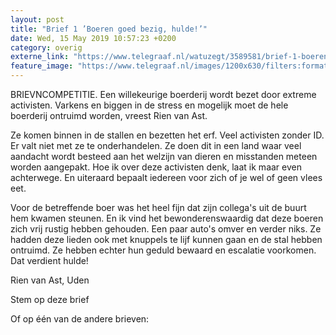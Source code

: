```yaml
---
layout: post
title: "Brief 1 ’Boeren goed bezig, hulde!’"
date: Wed, 15 May 2019 10:57:23 +0200
category: overig
externe_link: "https://www.telegraaf.nl/watuzegt/3589581/brief-1-boeren-goed-bezig-hulde"
feature_image: "https://www.telegraaf.nl/images/1200x630/filters:format(jpeg):quality(80)/cdn-kiosk-api.telegraaf.nl/ec90d7cc-76ef-11e9-ae89-0255c322e81b.jpg"
---
```


<p class="intro">BRIEVNCOMPETITIE. Een willekeurige boerderij wordt bezet door extreme activisten. Varkens en biggen in de stress en mogelijk moet de hele boerderij ontruimd worden, vreest Rien van Ast.</p> <p>Ze komen binnen in de stallen en bezetten het erf. Veel activisten zonder ID. Er valt niet met ze te onderhandelen. Ze doen dit in een land waar veel aandacht wordt besteed aan het welzijn van dieren en misstanden meteen worden aangepakt. Hoe ik over deze activisten denk, laat ik maar even achterwege. En uiteraard bepaalt iedereen voor zich of je wel of geen vlees eet.</p><p>Voor de betreffende boer was het heel fijn dat zijn collega's uit de buurt hem kwamen steunen. En ik vind het bewonderenswaardig dat deze boeren zich vrij rustig hebben gehouden. Een paar auto's omver en verder niks. Ze hadden deze lieden ook met knuppels te lijf kunnen gaan en de stal hebben ontruimd. Ze hebben echter hun geduld bewaard en escalatie voorkomen. Dat verdient hulde!</p><p>Rien van Ast, Uden</p><p>Stem op deze brief</p><p>Of op één van de andere brieven:</p>
